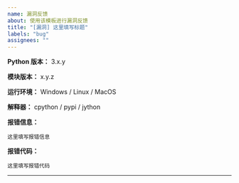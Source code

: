 ```yaml
---
name: 漏洞反馈
about: 使用该模板进行漏洞反馈
title: "[漏洞] 这里填写标题"
labels: "bug"
assignees: ""
---
```


**Python 版本：** 3.x.y

**模块版本：** x.y.z

**运行环境：** Windows / Linux / MacOS

**解释器：** cpython / pypi / jython

**报错信息：**

<!-- 务必提供模块版本并确保为最新版 -->

```
这里填写报错信息
```

**报错代码：**

```
这里填写报错代码
```

---
